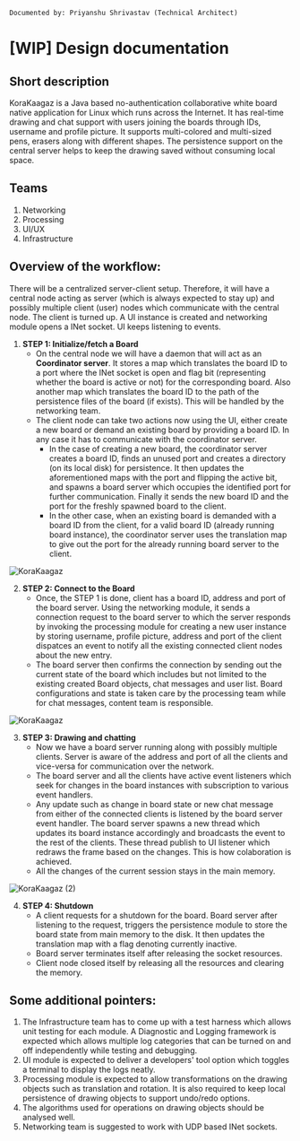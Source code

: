 `Documented by: Priyanshu Shrivastav (Technical Architect)`

# [WIP] Design documentation
## Short description
KoraKaagaz is a Java based no-authentication collaborative white board
native application for Linux which runs across the Internet. It has real-time drawing and chat support
with users joining the boards through IDs, username and profile picture. It supports
multi-colored and multi-sized pens, erasers along with different shapes. The persistence
support on the central server helps to keep the drawing saved without consuming local space.

## Teams
1. Networking
2. Processing
3. UI/UX
4. Infrastructure

## Overview of the workflow:
There will be a centralized server-client setup.
Therefore, it will have a central node acting as server (which is always expected
to stay up) and possibly multiple client (user) nodes which communicate with the
central node.
The client is turned up. A UI instance is created and networking module opens a
INet socket. UI keeps listening to events.

1. **STEP 1: Initialize/fetch a Board**
    - On the central node we will have a daemon that will act as an
        **Coordinator server**. It stores a map which translates the board ID to
        a port where the INet socket is open and flag bit (representing whether
        the board is active or not) for the corresponding board. Also another map
        which translates the board ID to the path of the persistence files of the
        board (if exists). This will be handled by the networking team.
    - The client node can take two actions now using the UI, either create a
        new board or demand an existing board by providing a board ID. In any
        case it has to communicate with the coordinator server.
        - In the case of creating a new board, the coordinator server creates a
            board ID, finds an unused port and creates a directory (on its local
            disk) for persistence. It then updates the aforementioned maps with
            the port and flipping the active bit, and spawns
            a board server which occupies the identified port for further
            communication. Finally it sends the new board ID and the port for the
            freshly spawned board to the client.
        - In the other case, when an existing board is demanded with a board ID
            from the client, for a valid board ID (already running board
            instance), the coordinator server uses the translation map to give
            out the port for the already running board server to the client.

![KoraKaagaz](https://user-images.githubusercontent.com/34399448/93567181-e5e5fc00-f9ab-11ea-9aa8-ff31536d562b.png)

2. **STEP 2: Connect to the Board**
   - Once, the STEP 1 is done, client has a board ID, address and port of the board
       server. Using the networking module, it sends a connection request to the
       board server to which the server responds by invoking the processing module
       for creating a new user instance by storing username, profile picture,
       address and port of the client dispatces an event to notify all the existing
       connected client nodes about the new entry.
   - The board server then confirms the connection by sending out the current
       state of the board which includes but not limited to the existing created
       Board objects, chat messages and user list. Board configurations and
       state is taken care by the processing team while for chat messages,
       content team is responsible.

![KoraKaagaz](https://user-images.githubusercontent.com/34399448/92733637-76618280-f395-11ea-8b07-ffac60f19268.png)

3. **STEP 3: Drawing and chatting**
   - Now we have a board server running along with possibly multiple clients.
       Server is aware of the address and port of all the clients and vice-versa
       for communication over the network.
   - The board server and all the clients have active event listeners which
       seek for changes in the board instances with subscription to various event
       handlers.
   - Any update such as change in board state or new chat message from either of
       the connected clients is listened by the board server event handler.
       The board server spawns a new thread which updates its board instance
       accordingly and broadcasts the event to the rest of the clients. These
       thread publish to UI listener which redraws the frame based on the
       changes. This is how colaboration is achieved.
   - All the changes of the current session stays in the main memory.

![KoraKaagaz (2)](https://user-images.githubusercontent.com/34399448/92733647-782b4600-f395-11ea-8a7b-9c1ce69b2785.png)

4. **STEP 4: Shutdown**
   - A client requests for a shutdown for the board. Board server after
       listening to the request, triggers the persistence module to store the
       board state from main memory to the disk. It then updates the translation
       map with a flag denoting currently inactive.
   - Board server terminates itself after releasing the socket resources.
   - Client node closed itself by releasing all the resources and clearing the memory.

## Some additional pointers:
1) The Infrastructure team has to come up with a test harness which allows unit testing for each module. A
Diagnostic and Logging framework is expected which allows multiple log categories that can be turned on and off
independently while testing and debugging.
2) UI module is expected to deliver a developers' tool option which toggles a terminal to display the logs neatly.
3) Processing module is expected to allow transformations on the drawing objects such as translation and rotation.
 It is also required to keep local persistence of drawing objects to support undo/redo options.
4) The algorithms used for operations on drawing objects should be analysed well.
5) Networking team is suggested to work with UDP based INet sockets.

